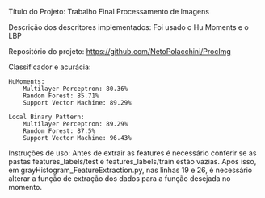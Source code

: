 Título do Projeto:
    Trabalho Final Processamento de Imagens

Descrição dos descritores implementados:
    Foi usado o Hu Moments e o LBP

Repositório do projeto:
    https://github.com/NetoPolacchini/ProcImg

Classificador e acurácia:


    HuMoments:
        Multilayer Perceptron: 80.36%
        Random Forest: 85.71%
        Support Vector Machine: 89.29%

    Local Binary Pattern:
        Multilayer Perceptron: 89.29%
        Random Forest: 87.5%
        Support Vector Machine: 96.43%


 Instruções de uso:
    Antes de extrair as features é necessário conferir
 se as pastas features_labels/test e features_labels/train
 estão vazias. Após isso, em grayHistogram_FeatureExtraction.py,
 nas linhas 19 e 26, é necessário alterar a função
 de extração dos dados para a função desejada no
 momento.
